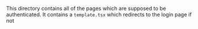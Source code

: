 This directory contains all of the pages which are supposed to be authenticated. It contains a `template.tsx` which
redirects to the login page if not
